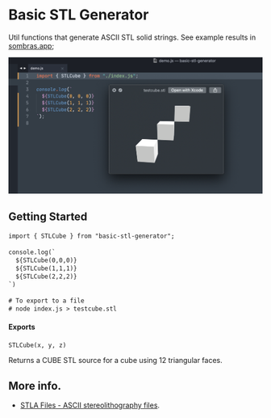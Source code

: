 # Basic STL Generator

Util functions that generate ASCII STL solid strings. See example results in [sombras.app](https://sombras.app/);

![img2css](./readme.png)

## Getting Started

```
import { STLCube } from "basic-stl-generator";

console.log(`
  ${STLCube(0,0,0)}
  ${STLCube(1,1,1)}
  ${STLCube(2,2,2)}
`)

# To export to a file
# node index.js > testcube.stl
```

#### Exports

`STLCube(x, y, z)`

Returns a CUBE STL source for a cube using 12 triangular faces.

## More info.

- [STLA Files - ASCII stereolithography files](https://people.sc.fsu.edu/~jburkardt/data/stla/stla.html).
